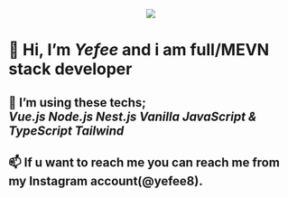 <p align="center">
  <img src="./yefeegif_1-min.gif">
</p>
<h1>👋 Hi, I’m <i><b>Yefee</b></i> and i am full/MEVN stack developer</h1>
<h2>👀 I’m  using these techs; <br>
<i><b>Vue.js</b></i>
<i><b>Node.js</b></i>
<i><b>Nest.js</b></i>
<i><b>Vanilla JavaScript & TypeScript</b></i>
<i><b>Tailwind</b></i>
</h2>
<h2>📫 If u want to reach me you can reach me from my Instagram account(@yefee8).</h2>
